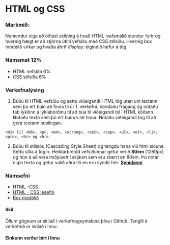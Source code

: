 # HTML og CSS

### Markmið:

Nemendur eiga að öðlast skilning á hvað HTML ívafsmálið stendur fyrir og hvernig hægt er að stjórna útliti vefsíðu með CSS stílsíðu. Hvernig box módelið virkar og hvaða áhrif _display:_ eigindið hefur á tög.

### Námsmat 12%

- HTML vefsíða 6% 
- CSS stílsíða 6%

### Verkefnalýsing

1. Búðu til HTML vefsíðu og settu viðeigandi HTML tög utan um textann sem þú ert búin að finna til úr 1. verkefni. Vandaðu frágang og notaðu tab lykilinn á lyklaborðinu til að búa til viðeigandi bil í HTML kóðann. Notaðu texta sem þú ert búin/n að finna. Notaðu viðeigandi tög til að gera textann læsilegan.

```
<H1> til <H6>, <p>, <em>, <strong>, <sub>, <sup>, <ul>, <ol>, <li>, <pre>, <br> og <hr> 
```
2. Búðu til stílsíðu (Cascading Style Sheet) og tengdu hana við html síðuna. Settu stíla á tögin.  Heildarbreidd vefsíðunnar getur verið **80em** (1280px) og hún á að vera miðjusett í skjáum sem eru stærri en 80em. Þú notar eigin texta og getur valið aðra liti en eru sýndir hér: [**Sýnidæmi**](https://vefgrunnur.github.io/synidaemi/verkefni-2/)

### Námsefni

* [HTML -CSS](Namsefni-2/README.md)
* [HTML - CSS lesefni](Namsefni-2/HTML-CSS/)
* [Box módelið](Namsefni-2/Box-model/)

#### Skil

Öllum gögnum er skilað í verkefnageymsluna þína í Github. Tengill á verkefnið er skilað í Innu.

#### Einkunn verður birt í Innu
